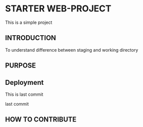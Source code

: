 # STARTER WEB-PROJECT

This is a simple project

## INTRODUCTION

To understand difference between staging and working directory

## PURPOSE

## Deployment

This is last commit

last commit

## HOW TO CONTRIBUTE
